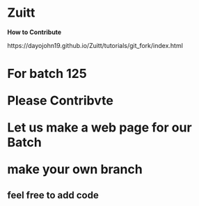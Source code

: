 # Zuitt
<strong> How to Contribute</strong>
<p>https://dayojohn19.github.io/Zuitt/tutorials/git_fork/index.html<p>
<h1> For batch <strong>125</strong>
  <p> Please Contribvte</p>
  <p> Let us make a web page for our Batch</p>
  <p>make your own branch<p> <h2>feel free to add code</h2>
